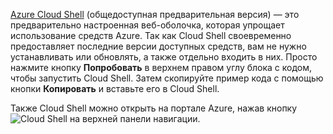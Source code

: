 [Azure Cloud Shell](https://docs.microsoft.com/azure/cloud-shell/quickstart) (общедоступная предварительная версия) — это предварительно настроенная веб-оболочка, которая упрощает использование средств Azure. Так как Cloud Shell своевременно предоставляет последние версии доступных средств, вам не нужно устанавливать или обновлять, а также отдельно входить в них. Просто нажмите кнопку **Попробовать** в верхнем правом углу блока с кодом, чтобы запустить Cloud Shell. Затем скопируйте пример кода с помощью кнопки **Копировать** и вставьте его в Cloud Shell.

Также Cloud Shell можно открыть на портале Azure, нажав кнопку ![Cloud Shell](../media/cloud-shell-try-it/cs-button.png) на верхней панели навигации. 
 



